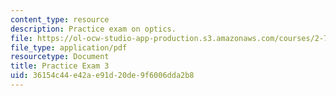 ```yaml
---
content_type: resource
description: Practice exam on optics.
file: https://ol-ocw-studio-app-production.s3.amazonaws.com/courses/2-71-optics-spring-2009/36154c44e42ae91d20de9f6006dda2b8_MIT2_71S09_practice3.pdf
file_type: application/pdf
resourcetype: Document
title: Practice Exam 3
uid: 36154c44-e42a-e91d-20de-9f6006dda2b8
---
```

